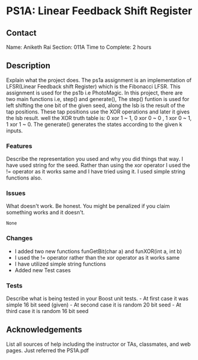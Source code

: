 # PS1A: Linear Feedback Shift Register

## Contact
Name: Aniketh Rai
Section: 011A
Time to Complete: 2 hours


## Description
Explain what the project does.
    The ps1a assignment is an implementation of LFSR(Linear Feedback shift Register) which is the Fibonacci LFSR. This assignment is used for the ps1b i.e PhotoMagic. In this project, there are two main functions i.e, step() and generate(), The step() funtion is used for left shifting the one bit of the given seed, along the lsb is the result of the tap positions. These tap positions use the XOR operations and later it gives the lsb result.
    well the XOR truth table is: 0 xor 1 ~ 1, 0 xor 0 ~ 0 , 1 xor 0 ~ 1, 1 xor 1 ~ 0.
    The generate() generates the states according to the given k inputs.

### Features
Describe the representation you used and why you did things that way.
    I have used string for the seed. Rather than using the xor operator I used the != operator as it works same and I have tried using it. I used simple string functions also.

### Issues
What doesn't work.  Be honest.  You might be penalized if you claim something works and it doesn't.
    
    None

### Changes

- I added two new functions funGetBit(char a) and funXOR(int a, int b)
- I used the != operator rather than the xor operator as it works same
- I have utilized simple string functions
- Added new Test cases

### Tests
Describe what is being tested in your Boost unit tests.
    - At first case it was simple 16 bit seed (given)
    - At second case it is random 20 bit seed
    - At third case it is random 16 bit seed


## Acknowledgements
List all sources of help including the instructor or TAs, classmates, and web pages.
    Just referred the PS1A.pdf

